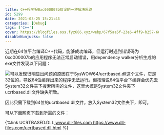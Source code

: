 ```yaml
---
title: C++程序报0xc000007b错误的一种解决思路
id: 5299
date: 2021-03-25 15:21:43
categories: [Debug]
tags: ['C++']
cover: https://blogfiles.oss.fyz666.xyz/webp/67f5aa5f-23e6-4ff9-b257-681faf8aaa24.webp
disableNunjucks: false
---
```


近期在64位平台编译C++代码，能够成功编译，但运行时遇到错误码为0xc000007b的应用程序无法正常启动错误，用dependency walker分析生成的exe文件发现以下问题：

![](https://blogfiles.oss.fyz666.xyz/webp/67f5aa5f-23e6-4ff9-b257-681faf8aaa24.webp)可以发现很明显出问题的原因在于SysWOW64/ucrtbased.dll这个文件，它是32位的，导致64位编译出来的程序无法运行。但按理说64位平台下编译会优先去System32文件夹下搜索所需的文件，这里大概是System32文件夹下ucrtbased.dll文件缺失所致。


因此只需下载到64位的ucrtbased.dll文件，放入System32文件夹下，即可。

可从下面网页下载到所需的文件：

{%link UCRTBASED.DLL,www.dll-files.com,https://www.dll-files.com/ucrtbased.dll.html %}

